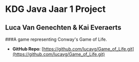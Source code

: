 # KDG Java Jaar 1 Project

## Luca Van Genechten & Kai Everaerts

###A game representing Conway's Game of Life.

- **GitHub Repo**: [https://github.com/lucavg/Game_of_Life.git](https://github.com/lucavg/Game_of_Life.git)
